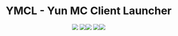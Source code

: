 <div align="center">

# YMCL - Yun MC Client Launcher

![](https://img.shields.io/github/license/Yuns-Lab/YMSL?style=for-the-badge)
![](https://img.shields.io/badge/开发状态-555555?style=for-the-badge)![](https://img.shields.io/badge/早期开发进行中-da203e?style=for-the-badge)
![](https://img.shields.io/badge/最新版本-555555?style=for-the-badge)![](https://img.shields.io/badge/Alpha%20v0.1.0-2481cc?style=for-the-badge)

</div>
